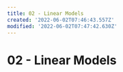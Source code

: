 ```yaml
---
title: 02 - Linear Models
created: '2022-06-02T07:46:43.557Z'
modified: '2022-06-02T07:47:42.630Z'
---
```


# 02 - Linear Models

